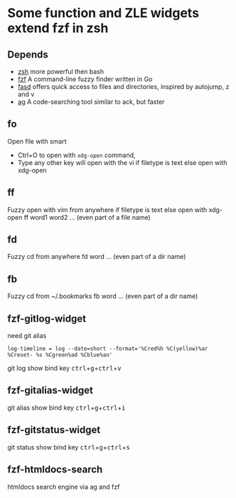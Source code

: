 # Some function and ZLE widgets extend fzf in zsh

## Depends
- [zsh](http://www.zsh.org/) more powerful then bash  
- [fzf](https://github.com/junegunn/fzf) A command-line fuzzy finder written in Go
- [fasd](https://github.com/clvv/fasd) offers quick access to files and directories, inspired by autojump, z and v  
- [ag](https://github.com/ggreer/the_silver_searcher#linux) A code-searching tool similar to ack, but faster

## fo
Open file with smart
  - Ctrl+O to open with `xdg-open` command,
  - Type any other key will open with the vi if filetype is text else open with xdg-open

## ff
Fuzzy open with vim from anywhere if filetype is text else open with xdg-open
ff word1 word2 ... (even part of a file name)  

## fd
Fuzzy cd from anywhere
fd word ... (even part of a dir name)

## fb
Fuzzy cd from ~/.bookmarks
fb word ... (even part of a dir name)

## fzf-gitlog-widget
need git alias 
```
log-timeline = log --date=short --format='%Cred%h %C(yellow)%ar %Creset- %s %Cgreen%ad %Cblue%an'
```
git log show bind key <kbd>ctrl</kbd>+<kbd>g</kbd>+<kbd>ctrl</kbd>+<kbd>v</kbd>

## fzf-gitalias-widget
git alias show bind key <kbd>ctrl</kbd>+<kbd>g</kbd>+<kbd>ctrl</kbd>+<kbd>i</kbd> 

## fzf-gitstatus-widget
git status show bind key <kbd>ctrl</kbd>+<kbd>g</kbd>+<kbd>ctrl</kbd>+<kbd>s</kbd> 

## fzf-htmldocs-search
htmldocs search engine via ag and fzf
